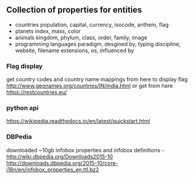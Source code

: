 ## Collection of properties for entities
- countries
    population, capital, currency, isocode, anthem, flag
- planets
    index, mass, color
- animals
    kingdom, phylum, class, order, family, image
- programming languages
    paradigm, desgined by, typing discipline, website, filename extensions, os, influenced by



### Flag display
get country codes and country name mappings from here to display flag
    http://www.geonames.org/countries/IN/india.html
or get from here
    https://restcountries.eu/


### python api
https://wikipedia.readthedocs.io/en/latest/quickstart.html


### DBPedia
downloaded ~10gb infobox properties and infobox definitions
-http://wiki.dbpedia.org/Downloads2015-10 
http://downloads.dbpedia.org/2015-10/core-i18n/en/infobox_properties_en.ttl.bz2

